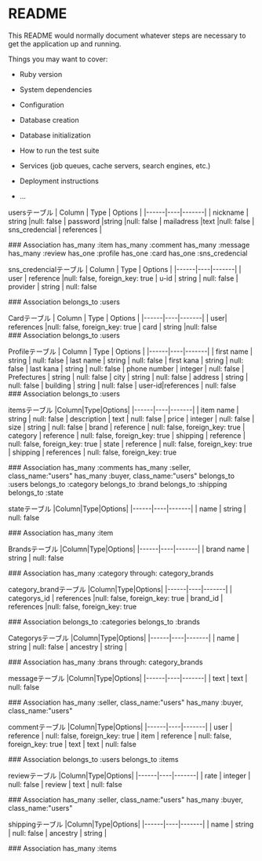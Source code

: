 # README

This README would normally document whatever steps are necessary to get the
application up and running.

Things you may want to cover:

* Ruby version

* System dependencies

* Configuration

* Database creation

* Database initialization

* How to run the test suite

* Services (job queues, cache servers, search engines, etc.)

* Deployment instructions

* ...

usersテーブル
| Column | Type | Options |
|------|----|-------|
| nickname | string |null: false
| password |string |null: false
| mailadress |text |null: false
| sns_credencial | references |

### Association
has_many :item
has_many :comment
has_many :message
has_many :review
has_one :profile
has_one :card
has_one :sns_credencial

sns_credencialテーブル
| Column | Type | Options |
|------|----|-------|
| user | reference |null: false, foreign_key: true
| u-id | string | null: false
| provider | string | null: false

### Association
belongs_to :users

Cardテーブル
| Column | Type | Options |
|------|----|-------|
| user| references |null: false, foreign_key: true
| card | string |null: false
### Association
belongs_to :users

Profileテーブル
| Column | Type | Options |
|------|----|-------|
| first name  | string | null: false
| last name | string | null: false
| first kana | string | null: false
| last kana | string | null: false
| phone number | integer | null: false
| Prefectures | string | null: false
| city | string | null: false
| address | string | null: false
| building | string | null: false
| user-id|references | null: false
### Association
belongs_to :users


itemsテーブル
|Column|Type|Options|
|------|----|-------|
| item name | string | null: false
| description | text | null: false
| price | integer | null: false
| size | string | null: false
| brand | reference | null: false, foreign_key: true
| category | reference | null: false, foreign_key: true
| shipping | reference | null: false, foreign_key: true
| state | reference | null: false, foreign_key: true
| shipping | references | null: false, foreign_key: true

### Association
has_many :comments
has_many :seller, class_name:"users"
has_many :buyer, class_name:"users"
belongs_to :users
belongs_to :category
belongs_to :brand
belongs_to :shipping
belongs_to :state

stateテーブル
|Column|Type|Options|
|------|----|-------|
| name | string | null: false

### Association
has_many :item

Brandsテーブル
|Column|Type|Options|
|------|----|-------|
| brand name | string | null: false

### Association
has_many :category through: category_brands

category_brandテーブル
|Column|Type|Options|
|------|----|-------|
| categorys_id | references |null: false, foreign_key: true
| brand_id | references |null: false, foreign_key: true

### Association
belongs_to :categories
belongs_to :brands

Categorysテーブル
|Column|Type|Options|
|------|----|-------|
| name | string | null: false
| ancestry | string |

### Association
has_many :brans through: category_brands


messageテーブル
|Column|Type|Options|
|------|----|-------|
| text | text | null: false

### Association
has_many :seller, class_name:"users"
has_many :buyer, class_name:"users"


commentテーブル
|Column|Type|Options|
|------|----|-------|
| user | reference | null: false, foreign_key: true
| item | reference | null: false, foreign_key: true
| text | text | null: false

### Association
belongs_to :users
belongs_to :items

reviewテーブル
|Column|Type|Options|
|------|----|-------|
| rate | integer | null: false
| review | text | null: false

### Association
has_many :seller, class_name:"users"
has_many :buyer, class_name:"users"


shippingテーブル
|Column|Type|Options|
|------|----|-------|
| name | string | null: false
| ancestry | string |

### Association
has_many :items